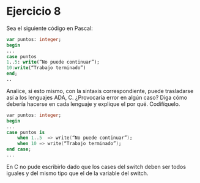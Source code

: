 # Ejercicio 8

Sea el siguiente código en Pascal:

```PASCAL
var puntos: integer;
begin
...
case puntos
1..5: write(“No puede continuar”);
10:write(“Trabajo terminado”)
end;
..
```

Analice, si esto mismo, con la sintaxis correspondiente, puede trasladarse así a los lenguajes ADA, C. ¿Provocaría error en algún caso? Diga cómo debería hacerse en cada lenguaje y explique el por qué. Codifíquelo.

```Ada
var puntos: integer;
begin
...
case puntos is
    when 1..5  => write(“No puede continuar”);
    when 10 => write(“Trabajo terminado”);
end case;
...
```

En C no pude escribirlo dado que los cases del switch deben ser todos iguales y del mismo tipo que el de la variable del switch.

